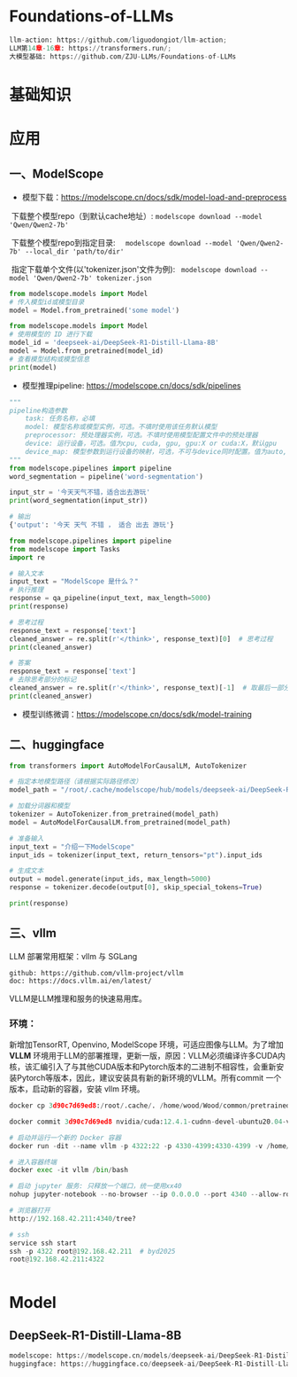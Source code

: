 # Foundations-of-LLMs

```python
llm-action: https://github.com/liguodongiot/llm-action; 
LLM第14章-16章: https://transformers.run/; 
大模型基础: https://github.com/ZJU-LLMs/Foundations-of-LLMs
```

# 基础知识







# 应用

## 一、ModelScope

- 模型下载：https://modelscope.cn/docs/sdk/model-load-and-preprocess

​	下载整个模型repo（到默认cache地址）: 	` modelscope download --model 'Qwen/Qwen2-7b' `

​	下载整个模型repo到指定目录:	`  modelscope download --model 'Qwen/Qwen2-7b' --local_dir 'path/to/dir'`

​	指定下载单个文件(以'tokenizer.json'文件为例):  ` modelscope download --model 'Qwen/Qwen2-7b' tokenizer.json`

```python
from modelscope.models import Model
# 传入模型id或模型目录
model = Model.from_pretrained('some model')
```



```python
from modelscope.models import Model
# 使用模型的 ID 进行下载
model_id = 'deepseek-ai/DeepSeek-R1-Distill-Llama-8B'
model = Model.from_pretrained(model_id)
# 查看模型结构或模型信息
print(model)
```



- 模型推理pipeline: https://modelscope.cn/docs/sdk/pipelines 

```python
"""
pipeline构造参数
    task: 任务名称，必填
    model: 模型名称或模型实例，可选。不填时使用该任务默认模型
    preprocessor: 预处理器实例，可选。不填时使用模型配置文件中的预处理器
    device: 运行设备，可选。值为cpu, cuda, gpu, gpu:X or cuda:X，默认gpu
    device_map: 模型参数到运行设备的映射，可选，不可与device同时配置。值为auto, balance, balanced_low_0, sequential或映射dict
"""
from modelscope.pipelines import pipeline
word_segmentation = pipeline('word-segmentation')

input_str = '今天天气不错，适合出去游玩'
print(word_segmentation(input_str))

# 输出
{'output': '今天 天气 不错 ， 适合 出去 游玩'}
```



```python
from modelscope.pipelines import pipeline
from modelscope import Tasks
import re

# 输入文本
input_text = "ModelScope 是什么？"
# 执行推理
response = qa_pipeline(input_text, max_length=5000)
print(response)

# 思考过程
response_text = response['text']
cleaned_answer = re.split(r'</think>', response_text)[0]  # 思考过程
print(cleaned_answer)

# 答案
response_text = response['text']
# 去除思考部分的标记
cleaned_answer = re.split(r'</think>', response_text)[-1]  # 取最后一部分作为最终答案
print(cleaned_answer)
```



- 模型训练微调：https://modelscope.cn/docs/sdk/model-training





## 二、huggingface



```python
from transformers import AutoModelForCausalLM, AutoTokenizer

# 指定本地模型路径（请根据实际路径修改）
model_path = "/root/.cache/modelscope/hub/models/deepseek-ai/DeepSeek-R1-Distill-Llama-8B"

# 加载分词器和模型
tokenizer = AutoTokenizer.from_pretrained(model_path)
model = AutoModelForCausalLM.from_pretrained(model_path)

# 准备输入
input_text = "介绍一下ModelScope"
input_ids = tokenizer(input_text, return_tensors="pt").input_ids

# 生成文本
output = model.generate(input_ids, max_length=5000)
response = tokenizer.decode(output[0], skip_special_tokens=True)

print(response)

```



## 三、vllm 

LLM 部署常用框架：vllm  与 SGLang

```
github: https://github.com/vllm-project/vllm
doc: https://docs.vllm.ai/en/latest/
```

VLLM是LLM推理和服务的快速易用库。

### 环境：

新增加TensorRT, Openvino, ModelScope 环境，可适应图像与LLM。为了增加 **VLLM** 环境用于LLM的部署推理，更新一版，原因：VLLM必须编译许多CUDA内核，该汇编引入了与其他CUDA版本和Pytorch版本的二进制不相容性，会重新安装Pytorch等版本，因此，建议安装具有新的新环境的VLLM。所有commit 一个版本，启动新的容器，安装 vllm 环境。

```python
docker cp 3d90c7d69ed8:/root/.cache/. /home/wood/Wood/common/pretrained/_.cache/

docker commit 3d90c7d69ed8 nvidia/cuda:12.4.1-cudnn-devel-ubuntu20.04-v0.0.2

# 启动并运行一个新的 Docker 容器
docker run -dit --name vllm -p 4322:22 -p 4330-4399:4330-4399 -v /home/wood/Wood/dataset:/root/dataset -v /home/wood/Wood/project:/root/project -v /home/wood/Wood/common/pretrained/_.torch:/root/.torch -v /home/wood/Wood/common/pretrained/_.cache:/root/.cache  -v /dev/shm:/dev/shm --gpus all --privileged --entrypoint /bin/bash nvidia/cuda:12.4.1-cudnn-devel-ubuntu20.04-v0.0.2

# 进入容器终端
docker exec -it vllm /bin/bash

# 启动 jupyter 服务: 只释放一个端口，统一使用xx40
nohup jupyter-notebook --no-browser --ip 0.0.0.0 --port 4340 --allow-root > jupyter.nohub.out &

# 浏览器打开
http://192.168.42.211:4340/tree?

# ssh
service ssh start
ssh -p 4322 root@192.168.42.211  # byd2025
root@192.168.42.211:4322
```

```

```









# Model

## DeepSeek-R1-Distill-Llama-8B

```python
modelscope: https://modelscope.cn/models/deepseek-ai/DeepSeek-R1-Distill-Llama-8B/summary
huggingface: https://huggingface.co/deepseek-ai/DeepSeek-R1-Distill-Llama-8B
```




